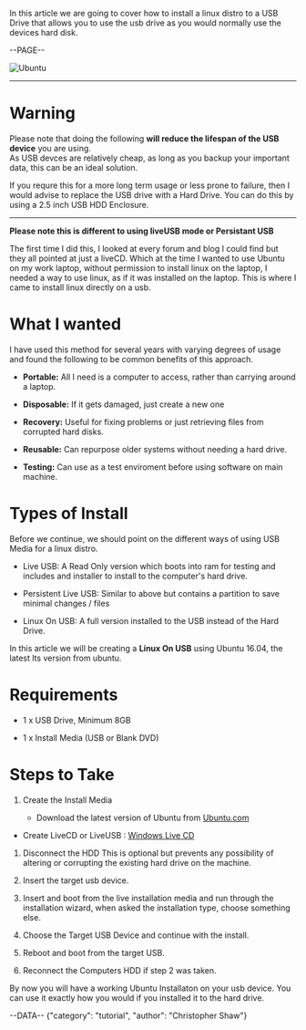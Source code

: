 In this article we are going to cover how to install a linux distro to a USB Drive that allows you to use the usb drive as you would normally use the devices hard disk.

--PAGE--


![Ubuntu](https://www.tecmint.com/wp-content/uploads/2016/10/Select-Ubuntu-16.10-Installation-Type.png)

----

# Warning
Please note that doing the following **will reduce the lifespan of the USB device** you are using.  
As USB devces are relatively cheap, as long as you backup your important data, this can be an ideal solution.

If you requre this for a more long term usage or less prone to failure, then I would advise to replace the USB drive with a Hard Drive.
You can do this by using a 2.5 inch USB HDD Enclosure.

----

**Please note this is different to using liveUSB mode or Persistant USB**

The first time I did this, I looked at every forum and blog I could find but they all pointed at just a liveCD. Which at the time I wanted to use Ubuntu on my work laptop, without permission to install linux on the laptop, I needed a way to use linux, as if it was installed on the laptop. This is where I came to install linux directly on a usb.


# What I wanted
I have used this method for several years with varying degrees of usage and found the following to be common benefits of this approach.

- **Portable:** All I need is a computer to access, rather than carrying around a laptop.

- **Disposable:** If it gets damaged, just create a new one

- **Recovery:** Useful for fixing problems or just retrieving files from corrupted hard disks.

- **Reusable:** Can repurpose older systems without needing a hard drive.

- **Testing:** Can use as a test enviroment before using software on main machine. 

# Types of Install
Before we continue, we should point on the different ways of using USB Media for a linux distro.

- Live USB: A Read Only version which boots into ram for testing and includes and installer to install to the computer's hard drive.

- Persistent Live USB: Similar to above but contains a partition to save minimal changes / files

- Linux On USB: A full version installed to the USB instead of the Hard Drive.

In this article we will be creating a **Linux On USB** using Ubuntu 16.04, the latest lts version from ubuntu.


# Requirements
	
- 1 x USB Drive, Minimum 8GB

- 1 x Install Media (USB or Blank DVD)

# Steps to Take

1. Create the Install Media

   - Download the latest version of Ubuntu from [Ubuntu.com](https://www.ubuntu.com/download/desktop) 

  - Create LiveCD or LiveUSB
: [Windows Live CD](http://www.wikihow.com/Create-an-Ubuntu-Live-Cd)


1. Disconnect the HDD
This is optional but prevents any possibility of altering or corrupting the existing hard drive on the machine.


1. Insert the target usb device.


1. Insert and boot from the live installation media and run through the installation wizard, when asked the installation type, choose something else.


1. Choose the Target USB Device and continue with the install.

1. Reboot and boot from the target USB.

1. Reconnect the Computers HDD if step 2 was taken.

By now you will have a working Ubuntu Installaton on your usb device. You can use it exactly how you would if you installed it to the hard drive.

--DATA--
{"category": "tutorial", "author": "Christopher Shaw"}
